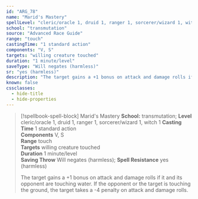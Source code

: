 ```yaml
---
id: "ARG_78"
name: "Marid's Mastery"
spellLevel: "cleric/oracle 1, druid 1, ranger 1, sorcerer/wizard 1, witch 1"
school: "transmutation"
source: "Advanced Race Guide"
range: "touch"
castingTime: "1 standard action"
components: "V, S"
targets: "willing creature touched"
duration: "1 minute/level"
saveType: "Will negates (harmless)"
sr: "yes (harmless)"
description: "The target gains a +1 bonus on attack and damage rolls if it and its opponent are touching water. If the opponent or the target is touching the ground, the target takes a -4 penalty on attack and damage rolls."
known: false
cssclasses:
  - hide-title
  - hide-properties
---
```


> [!spellbook-spell-block] Marid's Mastery
> **School:** transmutation; **Level** cleric/oracle 1, druid 1, ranger 1, sorcerer/wizard 1, witch 1
> **Casting Time** 1 standard action  
> **Components** V, S  
> **Range** touch  
> **Targets** willing creature touched  
> **Duration** 1 minute/level  
> **Saving Throw** Will negates (harmless); **Spell Resistance** yes (harmless)
> 
> The target gains a +1 bonus on attack and damage rolls if it and its opponent are touching water. If the opponent or the target is touching the ground, the target takes a -4 penalty on attack and damage rolls.